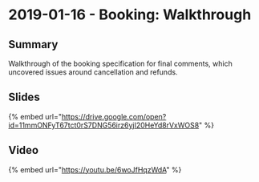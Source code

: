 # 2019-01-16 - Booking: Walkthrough

## Summary

Walkthrough of the booking specification for final comments, which uncovered issues around cancellation and refunds.

## Slides

{% embed url="https://drive.google.com/open?id=11mmONFyT67tct0rS7DNG56irz6yjI20HeYd8rVxWOS8" %}

## Video

{% embed url="https://youtu.be/6woJfHqzWdA" %}

